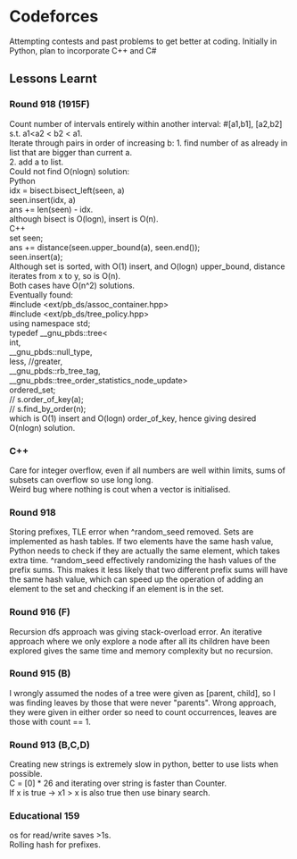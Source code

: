 # Codeforces
Attempting contests and past problems to get better at coding. Initially in Python, plan to incorporate C++ and C#

## Lessons Learnt 

### Round 918 (1915F)  
Count number of intervals entirely within another interval: #[a1,b1], [a2,b2] s.t. a1<a2 < b2 < a1.  
Iterate through pairs in order of increasing b:
        1. find number of as already in list that are bigger than current a.    
        2. add a to list.   
Could not find O(nlogn) solution:  
        Python  
            idx = bisect.bisect_left(seen, a)  
            seen.insert(idx, a)  
            ans += len(seen) - idx.  
        although bisect is O(logn), insert is O(n).  
        C++  
        set<int> seen;  
        ans += distance(seen.upper_bound(a), seen.end());  
        seen.insert(a);  
        Although set is sorted, with O(1) insert, and O(logn) upper_bound, distance iterates from x to y, so is O(n).  
Both cases have O(n^2) solutions.  
Eventually found:  
#include <ext/pb_ds/assoc_container.hpp>  
#include <ext/pb_ds/tree_policy.hpp>  
using namespace std;  
typedef __gnu_pbds::tree<  
    int,  
    __gnu_pbds::null_type,  
    less<int>, //greater<int>,  
    __gnu_pbds::rb_tree_tag,  
    __gnu_pbds::tree_order_statistics_node_update>  
    ordered_set;  
// s.order_of_key(a);  
// s.find_by_order(n);  
which is O(1) insert and O(logn) order_of_key, hence giving desired O(nlogn) solution.  

### C++
Care for integer overflow, even if all numbers are well within limits, sums of subsets can overflow so use long long.  
Weird bug where nothing is cout when a vector is initialised.  

### Round 918
Storing prefixes, TLE error when ^random_seed removed. Sets are implemented as hash tables. If two elements have the same hash value, Python needs to check if they are actually the same element, which takes extra time. ^random_seed effectively randomizing the hash values of the prefix sums. This makes it less likely that two different prefix sums will have the same hash value, which can speed up the operation of adding an element to the set and checking if an element is in the set.

### Round 916 (F)
Recursion dfs approach was giving stack-overload error. An iterative approach where we only explore a node after all its children have been explored gives the same time and memory complexity but no recursion.  

### Round 915 (B) 
I wrongly assumed the nodes of a tree were given as [parent, child], so I was finding leaves by those that were never "parents". Wrong approach, they were given in either order so need to count occurrences, leaves are those with count == 1.  

### Round 913 (B,C,D)
Creating new strings is extremely slow in python, better to use lists when possible.  
C = [0] * 26 and iterating over string is faster than Counter.  
If x is true -> x1 > x is also true then use binary search.  

### Educational 159 
os for read/write saves >1s.  
Rolling hash for prefixes.  


